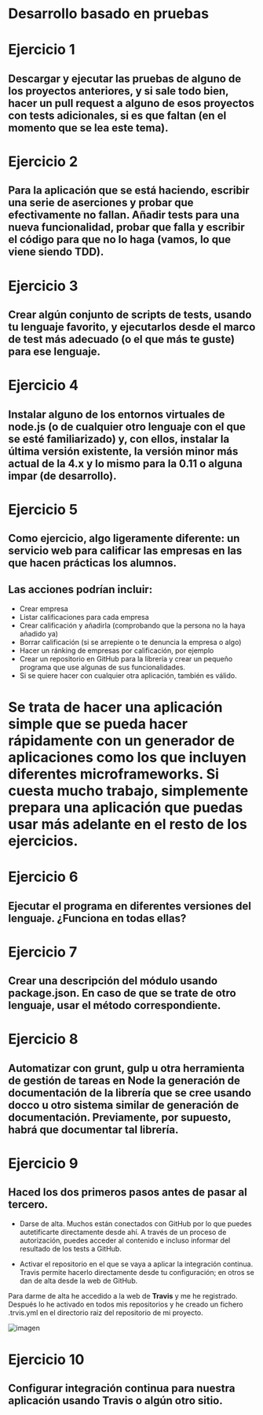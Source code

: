 # Desarrollo basado en pruebas

# Ejercicio 1
## Descargar y ejecutar las pruebas de alguno de los proyectos anteriores, y si sale todo bien, hacer un pull request a alguno de esos proyectos con tests adicionales, si es que faltan (en el momento que se lea este tema).

# Ejercicio 2
## Para la aplicación que se está haciendo, escribir una serie de aserciones y probar que efectivamente no fallan. Añadir tests para una nueva funcionalidad, probar que falla y escribir el código para que no lo haga (vamos, lo que viene siendo TDD).

# Ejercicio 3
## Crear algún conjunto de scripts de tests, usando tu lenguaje favorito, y ejecutarlos desde el marco de test más adecuado (o el que más te guste) para ese lenguaje.

# Ejercicio 4
## Instalar alguno de los entornos virtuales de node.js (o de cualquier otro lenguaje con el que se esté familiarizado) y, con ellos, instalar la última versión existente, la versión minor más actual de la 4.x y lo mismo para la 0.11 o alguna impar (de desarrollo).

# Ejercicio 5
## Como ejercicio, algo ligeramente diferente: un servicio web para calificar las empresas en las que hacen prácticas los alumnos.

## Las acciones podrían incluir:

+ Crear empresa
+ Listar calificaciones para cada empresa
+ Crear calificación y añadirla (comprobando que la persona no la haya añadido ya)
+ Borrar calificación (si se arrepiente o te denuncia la empresa o algo)
+ Hacer un ránking de empresas por calificación, por ejemplo
+ Crear un repositorio en GitHub para la librería y crear un pequeño programa que use algunas de sus funcionalidades.
+ Si se quiere hacer con cualquier otra aplicación, también es válido.

# Se trata de hacer una aplicación simple que se pueda hacer rápidamente con un generador de aplicaciones como los que incluyen diferentes microframeworks. Si cuesta mucho trabajo, simplemente prepara una aplicación que puedas usar más adelante en el resto de los ejercicios.

# Ejercicio 6
## Ejecutar el programa en diferentes versiones del lenguaje. ¿Funciona en todas ellas?

# Ejercicio 7
## Crear una descripción del módulo usando package.json. En caso de que se trate de otro lenguaje, usar el método correspondiente.

# Ejercicio 8
## Automatizar con grunt, gulp u otra herramienta de gestión de tareas en Node la generación de documentación de la librería que se cree usando docco u otro sistema similar de generación de documentación. Previamente, por supuesto, habrá que documentar tal librería.

# Ejercicio 9
## Haced los dos primeros pasos antes de pasar al tercero.

+ Darse de alta. Muchos están conectados con GitHub por lo que puedes autetificarte directamente desde ahí. A través de un proceso de autorización, puedes acceder al contenido e incluso informar del resultado de los tests a GitHub.

+ Activar el repositorio en el que se vaya a aplicar la integración continua. Travis permite hacerlo directamente desde tu configuración; en otros se dan de alta desde la web de GitHub.

Para darme de alta he accedido a la web de **Travis** y me he registrado.
Después lo he activado en todos mis repositorios y he creado un fichero .trvis.yml en el directorio raiz del repositorio de mi proyecto.

![imagen]()

# Ejercicio 10
## Configurar integración continua para nuestra aplicación usando Travis o algún otro sitio.
